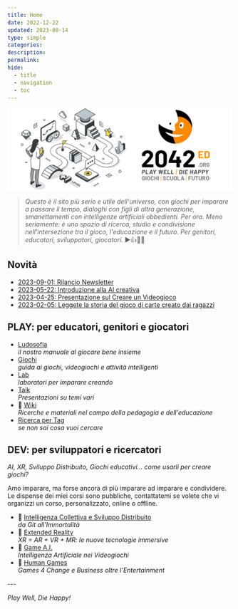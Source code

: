 ```yaml
---
title: Home
date: 2022-12-22
updated: 2023-08-14
type: simple
categories: 
description: 
permalink: 
hide:
  - title
  - navigation
  - toc
---
```

![2042 logo](assets/logo/header_2042ed.webp)

> _Questo è il sito più serio e utile dell'universo, con giochi per imparare a passare il tempo, dialoghi con figli di altra generazione, smanettamenti con intelligenze artificiali obbedienti. Per ora._
> _Meno seriamente: è uno spazio di ricerca, studio e condivisione nell'intersezione tra il gioco, l'educazione e il futuro. Per genitori, educatori, sviluppatori, giocatori._
> ▶️👍🎲😊

## Novità

- [2023-09-01: Rilancio Newsletter](https://2042.substack.com)
- [2023-05-22: Introduzione alla AI creativa](learn/talk/generative-ai-intro.md)
- [2023-04-25: Presentazione sul Creare un Videogioco](learn/talk/creare-un-videogioco.md)
- [2023-02-05: Leggete la storia del gioco di carte creato dai ragazzi](lab/jam/arkombat.md)

## PLAY: per educatori, genitori e giocatori
<div class="grid cards" markdown>

- [Ludosofia](ludosofia/index.md)  
*il nostro manuale al giocare bene insieme*  
- [Giochi](played/index.md)  
*guida ai giochi, videogiochi e attività intelligenti*  
- [Lab](lab/index.md)  
*laboratori per imparare creando*  
- [Talk](learn/talk/index.md)  
_Presentazioni su temi vari_
- 📖 [Wiki](wiki/index.md)  
_Ricerche e materiali nel campo della pedagogia e dell'educazione_
- [Ricerca per Tag](played/tags.md)  
*se non sai cosa vuoi cercare*  

</div>

## DEV: per sviluppatori e ricercatori
_AI, XR, Sviluppo Distribuito, Giochi educativi... come usarli per creare giochi?_

Amo imparare, ma forse ancora di più imparare ad imparare e condividere.  
Le dispense dei miei corsi sono pubbliche, contattatemi se volete che vi organizzi un corso, personalizzato, online o offline.

<div class="grid cards" markdown>

- 📖 [Intelligenza Collettiva e Sviluppo Distribuito](learn/game-dev/ci/index.md)  
*da Git all'Immortalità*
- 📖 [Extended Reality](learn/game-dev/xr/index.md)  
*XR = AR + VR + MR: le nuove tecnologie immersive*  
- 📖 [Game A.I.](learn/game-dev/ai/index.md)  
*Intelligenza Artificiale nei Videogiochi*
- 📖 [Human Games](learn/game-dev/g4c/index.md)  
*Games 4 Change e Business oltre l’Entertainment*  

</div>
---

_Play Well, Die Happy!_
